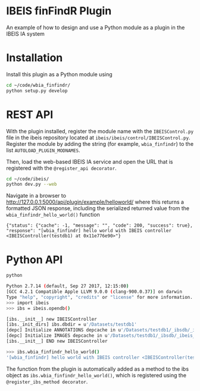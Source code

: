 # IBEIS finFindR Plugin
An example of how to design and use a Python module as a plugin in the IBEIS IA system

# Installation

Install this plugin as a Python module using

```bash
cd ~/code/wbia_finfindr/
python setup.py develop
```

# REST API

With the plugin installed, register the module name with the `IBEISControl.py` file
in the ibeis repository located at `ibeis/ibeis/control/IBEISControl.py`.  Register
the module by adding the string (for example, `wbia_finfindr`) to the
list `AUTOLOAD_PLUGIN_MODNAMES`.

Then, load the web-based IBEIS IA service and open the URL that is registered with
the `@register_api decorator`.

```bash
cd ~/code/ibeis/
python dev.py --web
```

Navigate in a browser to http://127.0.0.1:5000/api/plugin/example/helloworld/ where
this returns a formatted JSON response, including the serialized returned value
from the `wbia_finfindr_hello_world()` function

```
{"status": {"cache": -1, "message": "", "code": 200, "success": true}, "response": "[wbia_finfindr] hello world with IBEIS controller <IBEISController(testdb1) at 0x11e776e90>"}
```

# Python API

```bash
python

Python 2.7.14 (default, Sep 27 2017, 12:15:00)
[GCC 4.2.1 Compatible Apple LLVM 9.0.0 (clang-900.0.37)] on darwin
Type "help", "copyright", "credits" or "license" for more information.
>>> import ibeis
>>> ibs = ibeis.opendb()

[ibs.__init__] new IBEISController
[ibs._init_dirs] ibs.dbdir = u'/Datasets/testdb1'
[depc] Initialize ANNOTATIONS depcache in u'/Datasets/testdb1/_ibsdb/_ibeis_cache'
[depc] Initialize IMAGES depcache in u'/Datasets/testdb1/_ibsdb/_ibeis_cache'
[ibs.__init__] END new IBEISController

>>> ibs.wbia_finfindr_hello_world()
'[wbia_finfindr] hello world with IBEIS controller <IBEISController(testdb1) at 0x10b24c9d0>'
```

The function from the plugin is automatically added as a method to the ibs object
as `ibs.wbia_finfindr_hello_world()`, which is registered using the
`@register_ibs_method decorator`.
